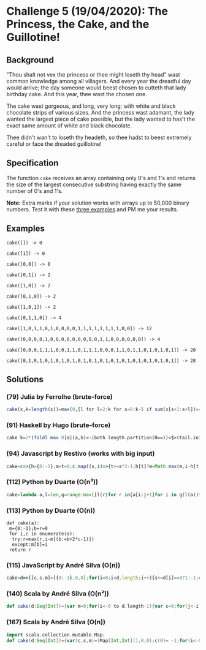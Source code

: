 # Challenge 5 (19/04/2020): The Princess, the Cake, and the Guillotine!

## Background

"Thou shalt not vex the princess or thee might loseth thy head" wast common knowledge among all villagers. And every year the dreadful day would arrive; the day someone would beest chosen to cutteth that lady birthday cake. And this year, thee wast the chosen one. 

The cake wast gorgeous, and long, very long; with white and black chocolate strips of various sizes. And the princess wast adamant, the lady wanted the largest piece of cake possible, but the lady wanted to has't the exact same amount of white and black chocolate.

Thee didn't wan't to loseth thy headeth, so thee hadst to beest extremely careful or face the dreaded guillotine!

## Specification

The function `cake` receives an array containing only 0's and 1's and returns the size of the largest consecutive substring having exactly the same number of 0's and 1's. 

**Note:** Extra marks if your solution works with arrays up to 50,000 binary numbers. Test it with these [three examples](https://github.com/hugoferreira/golf-during-covid/tree/master/data/day5) and PM me your results.

## Examples

```
cake([]) -> 0

cake([1]) -> 0

cake([0,0]) -> 0

cake([0,1]) -> 2

cake([1,0]) -> 2

cake([0,1,0]) -> 2

cake([1,0,1]) -> 2

cake([0,1,1,0]) -> 4

cake([1,0,1,1,0,1,0,0,0,0,1,1,1,1,1,1,1,1,0,0]) -> 12

cake([0,0,0,0,1,0,0,0,0,0,0,0,0,0,1,1,0,0,0,0,0,0]) -> 4

cake([0,0,0,1,1,1,0,0,1,1,0,1,1,1,0,0,0,1,1,0,1,1,0,1,0,1,0,1]) -> 20

cake([0,1,0,1,0,1,0,1,0,1,0,1,0,1,0,1,0,1,0,1,0,1,0,1,0,1,0,1]) -> 28
```

## Solutions

### (79) Julia by Ferrolho (brute-force)
```julia
cake(x,k=length(x))=max(0,[l for l=2:k for s=0:k-l if sum(x[s+1:s+l])==l/2]...)
```

### (91) Haskell by Hugo (brute-force)
```haskell
cake k=2*(foldl max 0[a|(a,b)<-(both length.partition(0==))<$>(tail.inits=<<tails k),a==b])
```

### (94) Javascript by Restivo (works with big input)
```javascript
cake=c=>{h={0:-1};m=t=0;c.map((s,i)=>{t+=s*2-1;h[t]?m=Math.max(m,i-h[t]):h[t]=''+i});return m}
```

### (112) Python by Duarte (O(n³))
```python
cake=lambda a,l=len,g=range:max([l(r)for r in[a[i:j+1]for i in g(l(a))for j in g(i,l(a))]if sum(r)==l(r)/2]+[0])
```

### (113) Python by Duarte (O(n))
```
def cake(a):
 m={0:-1};b=r=0
 for i,c in enumerate(a):
  try:r=max(r,i-m[(b:=b+2*c-1)])
  except:m[b]=i
 return r
```

### (115) JavaScript by André Silva (O(n))
```javascript
cake=d=>{[c,s,m]=[{0:-1},0,0];for(i=0;i<d.length;i++){s+=d[i]==0?1:-1;c[s]?(t=i-c[s],t+1>m?m=t:0):c[s]=i;}return m;}
```

### (140) Scala by André Silva (O(n²))
```scala
def cake(d:Seq[Int])={var m=0;for(i<-0 to d.length-1){var c=0;for(j<-i to d.length-1){if(d(j)==0)c-=1 else c+=1;if(c==0&&m<j-i+1)m=j-i+1}};m}
```

### (167) Scala by André Silva (O(n))
```scala
import scala.collection.mutable.Map;
def cake(d:Seq[Int])={var(c,s,m)=(Map[Int,Int](),0,0);c(0)= -1;for(i<-0 to d.length-1){s+=(if(d(i)==0)1 else -1);try{val d=i-c(s);if(d>m+1)m=d}catch{case _=>c(s)=i}};m}
```
